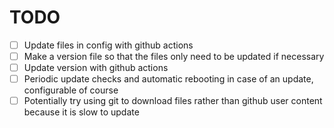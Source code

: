 # TODO
- [ ] Update files in config with github actions
- [ ] Make a version file so that the files only need to be updated if necessary
- [ ] Update version with github actions
- [ ] Periodic update checks and automatic rebooting in case of an update, configurable of course
- [ ] Potentially try using git to download files rather than github user content because it is slow to update
